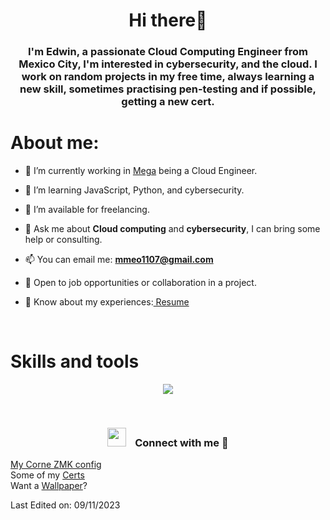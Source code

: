 <h1 align="center">Hi there👋</h1>
<h3 align="center">I'm Edwin, a passionate Cloud Computing Engineer from Mexico City, I'm interested in cybersecurity, and the cloud. I work on random projects in my free time, always learning a new skill, sometimes practising pen-testing and if possible, getting a new cert.</h3>
<h1>About me:</h1>

- 🔭 I’m currently working in <a href="https://www.mega.com/" target="blank">Mega</a> being a Cloud Engineer.

- 🌱 I’m learning JavaScript, Python, and cybersecurity.

- 🤝 I’m available for freelancing.

- 💬 Ask me about **Cloud computing** and **cybersecurity**, I can bring some help or consulting.

- 📫 You can email me: **mmeo1107@gmail.com**
  
- 🌟 Open to job opportunities or collaboration in a project.

- 📄 Know about my experiences:<a href="https://elfin-caption-c76.notion.site/My-Certifications-111518db1a1442a29426588cc519c97d" target="_blank"> Resume </a>
<br/>


<h1>Skills and tools</h1>
<p align="center">
  <a href="https://skillicons.dev">
    <img src="https://skillicons.dev/icons?i=js,html,css,py,aws,bash,fastapi,git,github,linux,windows,sql,md,neovim,replit,vim,vscode,azure,notion," />
  </a>
</p>
<br />

<h3 align="center" > <img src="https://media.giphy.com/media/iY8CRBdQXODJSCERIr/giphy.gif" width="30" height="30" style="margin-right: 10px;"> Connect with me 🤝 </h3>

<a href="https://github.com/NeoByteMX/zmk-config">My Corne ZMK config</a>
<br />
Some of my <a href="https://github.com/NeoByteMX/MyCerts">Certs</a>
<br />
Want a <a href="https://github.com/NeoByteMX/walls">Wallpaper</a>?
<br />

Last Edited on: 09/11/2023
